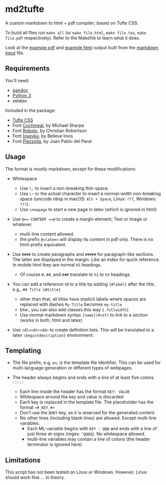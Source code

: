# md2tufte

A custom markdown to html + pdf compiler; based on Tufte CSS.

To build all files run `make all` (or `make file.html`, `make file.tex`, `make file.pdf` respectively). Refer to the Makefile to learn what it does.

Look at the [example pdf](https://relikd.github.io/md2tufte/en-example.pdf) and [example html](https://relikd.github.io/md2tufte/bin/en-example.html) output built from the [markdown input](en-example.markdown) file.


## Requirements

You'll need:

- [pandoc](https://pandoc.org/installing.html)
- [Python 3](https://www.python.org/download/releases/3.0/)
- xelatex

Included in the package:

- [Tufte CSS](https://edwardtufte.github.io/tufte-css/)
- Font [Cochineal](https://www.ctan.org/pkg/cochineal), by 	Michael Sharpe
- Font [Roboto](https://github.com/googlefonts/roboto), by Christian Robertson
- Font [Iosevka](https://github.com/be5invis/Iosevka), by Belleve Invis
- Font [Piazzolla](https://github.com/huertatipografica/piazzolla), by Juan Pablo del Peral


## Usage

The format is mostly markdown, except for these modifications:

- Whitespace
  - Use `\,` to insert a non-breaking thin-space.
  - Use `\~` or the actual character to insert a normal-width non-breaking space (unicode nbsp in macOS: `Alt + Space`, Linux: `???`, Windows: `???`).
  - Use `\newpage` to start a new page in latex (which is ignored in html)

- Use `@== CONTENT ==@` to create a margin element; Text or image or whatever.
  - multi-line content allowed.
  - the prefix `@=latex=` will display its content in pdf only. There is no html-prefix equivalent.

- Use `####` to create paragraphs and `#####` for paragraph-like sections. The latter are displayed in the margin. Like an index for quick reference. In mobile html they are normal `h5` headings.
  - Of course `#`, `##`, and `###` translate to `h1` to `h3` headings.

- You can add a reference-id to a title by adding `{#label}` after the title, e.g., `## Title {#title}`
  - other than that, all titles have implicit labels where spaces are replaced with dashes `My Title` becomes `my-title`
  - btw., you can also add classes this way `{.fullwidth}`
  - Use normal markdown syntax `[name](#ref)` to link to a section (works in both, html and latex)

- Use `<dl><dt><dd>` to create definition lists. This will be translated to a latex `\begin{description}` environment.


## Templating

- The file prefix, e.g. `en`, is the template file identifier. This can be used for multi-language generation or different types of webpages.

- The header always begins and ends with a line of at least five colons `:::::`
  - Each line inside the header has the format `KEY: VALUE`
  - Whitespace around the key and value is discarded
  - Each key is replaced in the template file. The placeholder has the format `<#_KEY_#>`
  - Don't use the `BODY` key, as it is reserved for the generated content
  - No other lines (including blank lines) are allowed. Except multi-line variables.
    - Each ML-variable begins with ` KEY : @@@ ` and ends with a line of just three at-signs (regex: `^@@@$`). No whitespace allowed.
    - multi-line variables may contain a line of colons (the header terminator is ignored here)


## Limitations

This script has not been tested on Linux or Windows. However, Linux should work fine ... in theory.
